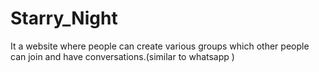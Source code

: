 # Starry_Night
It a website where people can create various groups which other people can join and have conversations.(similar to whatsapp )
